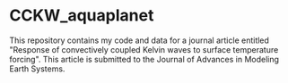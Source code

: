 # CCKW_aquaplanet
This repository contains my code and data for a journal article entitled "Response of convectively coupled Kelvin waves to surface temperature forcing". This article is submitted to the Journal of Advances in Modeling Earth Systems. 
